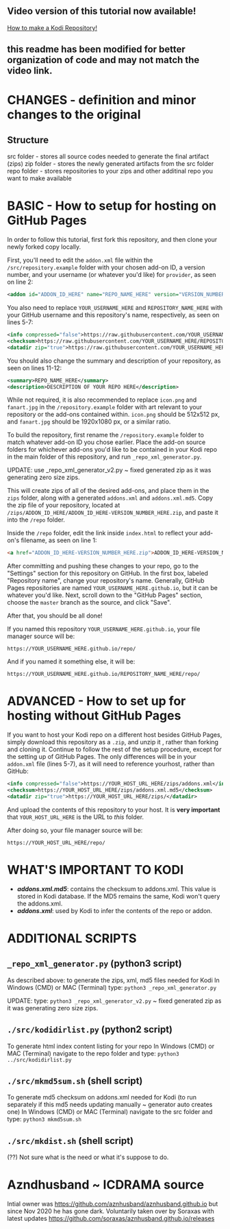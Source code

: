 ## Video version of this tutorial now available!
[How to make a Kodi Repository!](https://youtu.be/EgFtVW0MRrs)

## this readme has been modified for better organization of code and may not match the video link.

# CHANGES - definition and minor changes to the original
## Structure
src folder - stores all source codes needed to generate the final artifact (zips)
zip folder - stores the newly generated artifacts from the src folder
repo folder - stores repositories to your zips and other additinal repo you want to make available


# BASIC - How to setup for hosting on GitHub Pages

In order to follow this tutorial, first fork this repository, and then clone your newly forked copy locally.

First, you'll need to edit the `addon.xml` file within the `/src/repository.example` folder with your chosen add-on ID, a version number, and your username (or whatever you'd like) for `provider`, as seen on line 2:

```XML
<addon id="ADDON_ID_HERE" name="REPO_NAME_HERE" version="VERSION_NUMBER_HERE" provider-name="YOUR_USERNAME_HERE">
```

You also need to replace `YOUR_USERNAME_HERE` and `REPOSITORY_NAME_HERE` with your GitHub username and this repository's name, respectively, as seen on lines 5-7:

```XML
<info compressed="false">https://raw.githubusercontent.com/YOUR_USERNAME_HERE/REPOSITORY_NAME_HERE/master/zips/addons.xml</info>
<checksum>https://raw.githubusercontent.com/YOUR_USERNAME_HERE/REPOSITORY_NAME_HERE/master/zips/addons.xml.md5</checksum>
<datadir zip="true">https://raw.githubusercontent.com/YOUR_USERNAME_HERE/REPOSITORY_NAME_HERE/master/zips/</datadir>
```

You should also change the summary and description of your repository, as seen on lines 11-12:

```XML
<summary>REPO_NAME_HERE</summary>
<description>DESCRIPTION OF YOUR REPO HERE</description>
```

While not required, it is also recommended to replace `icon.png` and `fanart.jpg` in the `/repository.example` folder with art relevant to your repository or the add-ons contained within. `icon.png` should be 512x512 px, and `fanart.jpg` should be 1920x1080 px, or a similar ratio.

To build the repository, first rename the `/repository.example` folder to match whatever add-on ID you chose earlier. Place the add-on source folders for whichever add-ons you'd like to be contained in your Kodi repo in the main folder of this repository, and run `_repo_xml_generator.py`. 

UPDATE: use _repo_xml_generator_v2.py ~ fixed generated zip as it was generating zero size zips.

This will create zips of all of the desired add-ons, and place them in the `zips` folder, along with a generated `addons.xml` and `addons.xml.md5`. Copy the zip file of your repository, located at `/zips/ADDON_ID_HERE/ADDON_ID_HERE-VERSION_NUMBER_HERE.zip`,
and paste it into the `/repo` folder.

Inside the `/repo` folder, edit the link inside `index.html` to reflect your add-on's filename, as seen on line 1:

```HTML
<a href="ADDON_ID_HERE-VERSION_NUMBER_HERE.zip">ADDON_ID_HERE-VERSION_NUMBER_HERE.zip</a>
```

After committing and pushing these changes to your repo, go to the "Settings" section for this repository on GitHub. In the first box, labeled "Repository name", change your repository's name. Generally, GitHub Pages repositories are named `YOUR_USERNAME_HERE.github.io`,  but it can be whatever you'd like.
Next, scroll down to the "GitHub Pages" section, choose the `master` branch as the source, and click "Save".

After that, you should be all done!

If you named this repository `YOUR_USERNAME_HERE.github.io`, your file manager source will be:

`https://YOUR_USERNAME_HERE.github.io/repo/`

And if you named it something else, it will be:

`https://YOUR_USERNAME_HERE.github.io/REPOSITORY_NAME_HERE/repo/`

# ADVANCED - How to set up for hosting without GitHub Pages

If you want to host your Kodi repo on a different host besides GitHub Pages, simply download this repository as a `.zip`, and unzip it , rather than forking and cloning it. Continue to follow the rest of the setup procedure, except for the setting up of GitHub Pages. The only differences will be in your `addon.xml` file (lines 5-7), as it will need to reference yourhost, rather than GitHub:

```XML
<info compressed="false">https://YOUR_HOST_URL_HERE/zips/addons.xml</info>
<checksum>https://YOUR_HOST_URL_HERE/zips/addons.xml.md5</checksum>
<datadir zip="true">https://YOUR_HOST_URL_HERE/zips/</datadir>
```

And upload the contents of this repository to your host. It is **very important** that `YOUR_HOST_URL_HERE` is the URL to *this* folder.

After doing so, your file manager source will be:

`https://YOUR_HOST_URL_HERE/repo/`

# WHAT'S IMPORTANT TO KODI
- ***addons.xml.md5***: contains the checksum to addons.xml.  This value is stored in Kodi database. If the MD5 remains the same, Kodi won't query the addons.xml.
- ***addons.xml***: used by Kodi to infer the contents of the repo or addon.

# ADDITIONAL SCRIPTS

## ```_repo_xml_generator.py``` (python3 script)
As described above: to generate the zips, xml, md5 files needed for Kodi
In Windows (CMD) or MAC (Terminal) type: `python3 _repo_xml_generator.py`

UPDATE: type: `python3 _repo_xml_generator_v2.py` ~ fixed generated zip as it was generating zero size zips.

## ```./src/kodidirlist.py``` (python2 script)
To generate html index content listing for your repo
In Windows (CMD) or MAC (Terminal) navigate to the repo folder and type: `python3 ../src/kodidirlist.py`

## ```./src/mkmd5sum.sh```  (shell script)
To generate md5 checksum on addons.xml needed for Kodi (to run separately if this md5 needs updating manually ~ generator auto creates one)
In Windows (CMD) or MAC (Terminal) navigate to the src folder and type: `python3 mkmd5sum.sh`

## ```./src/mkdist.sh``` (shell script)
(??) Not sure what is the need or what it's suppose to do.


# Azndhusband ~ ICDRAMA source
Intial owner was https://github.com/aznhusband/aznhusband.github.io but since Nov 2020 he has gone dark.
Voluntarily taken over by Soraxas with latest updates https://github.com/soraxas/aznhusband.github.io/releases 